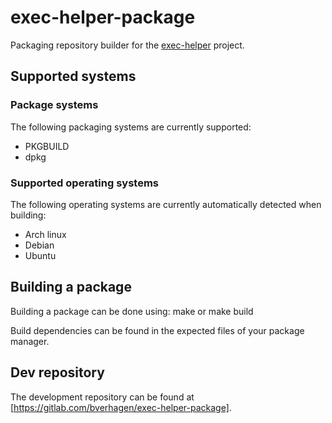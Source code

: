 # exec-helper-package
Packaging repository builder for the [exec-helper](https://github.com/bverhagen/exec-helper) project.

## Supported systems
### Package systems
The following packaging systems are currently supported:
- PKGBUILD
- dpkg

### Supported operating systems
The following operating systems are currently automatically detected when building:
- Arch linux
- Debian
- Ubuntu

## Building a package
Building a package can be done using:
    make
or
    make build

Build dependencies can be found in the expected files of your package manager.

## Dev repository
The development repository can be found at [https://gitlab.com/bverhagen/exec-helper-package].

